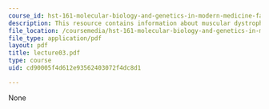 ```yaml
---
course_id: hst-161-molecular-biology-and-genetics-in-modern-medicine-fall-2007
description: This resource contains information about muscular dystrophies.
file_location: /coursemedia/hst-161-molecular-biology-and-genetics-in-modern-medicine-fall-2007/cd90005f4d612e93562403072f4dc8d1_lecture03.pdf
file_type: application/pdf
layout: pdf
title: lecture03.pdf
type: course
uid: cd90005f4d612e93562403072f4dc8d1

---
```

None